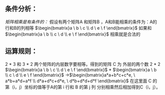 ## 条件分析：
*矩阵相乘是有条件的：* 假设有两个矩阵A 和矩阵B ，A和B能相乘的条件为：A的行和B的列相等
$\begin{bmatrix}a \ b \ c \\ d \ e \ f \end{bmatrix}$ 如果和$\begin{bmatrix}a \ b \\ c \ d \\ e \ f \end{bmatrix}$ 相乘就是合法的
## 运算规则： 
 2 * 3     和        3 * 2  两个矩阵的内层数字要相等。得到的矩阵 C 为 外层的两个数 2 * 2      
$\begin{bmatrix}a \ b \ c \\ d \ e \ f \end{bmatrix}$  * $\begin{bmatrix}a \ b \\ c \ d \\ e \ f \end{bmatrix}$ ->$\begin{bmatrix}a*a+b*c+c*e, \ a*b+a*d+a*f \\ d*a+d*c+d*e, \ d*b+d*d+d*f \end{bmatrix}$ 
在这里面 C 的第（i，j）坐标的值等于A的第 i 行和 B 的第 j 列 分别相乘然后相加得到C（i，j）。



